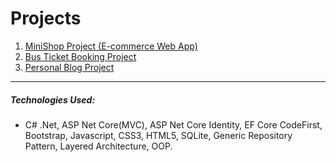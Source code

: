 # Projects

1. [MiniShop Project (E-commerce Web App)](./WebAppProjects/Mini_Shop_App)
2. [Bus Ticket Booking Project](./WebAppProjects/Bus_Ticket_Reservation_App)
3. [Personal Blog Project](./WebAppProjects/Blog_App)

*******************************************************************************************************************************************

##### Technologies Used: 
- C# .Net, ASP Net Core(MVC), ASP Net Core Identity, EF Core CodeFirst, Bootstrap, Javascript, CSS3, HTML5, SQLite, Generic Repository Pattern, Layered Architecture, OOP.


